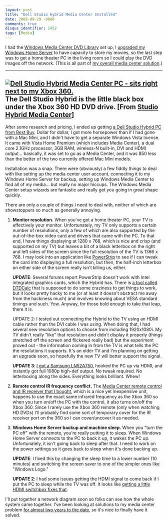 ```yaml
---
layout: post
title: "Dell Studio Hybrid Media Center Installed"
date: 2008-09-29 -0800
comments: true
disqus_identifier: 1452
tags: [Media]
---
```

I had the [Windows Media Center DVD
Library](/archive/2008/09/12/how-to-set-up-a-dvd-library-in-windows-media.aspx)
set up, I [upgraded my Windows Home
Server](/archive/2008/09/28/home-server-upgrades.aspx) to have capacity
to store my movies, so the last step was to get a home theater PC in the
living room so I could play the DVD images off the network. (This is all
part of [my overall media center
solution](/archive/2008/09/30/overview-of-my-media-center-solution.aspx).)

  ---------------------------------------------------------------------------------------------------------------------------------------------------------------------------------------------------------------------------------
  [![Dell Studio Hybrid Media Center PC - sits right next to my Xbox 360.](http://lh5.ggpht.com/travis.illig/SOEN0gV1hBI/AAAAAAAAAmE/sV3_UA3DvJg/s144/IMG00187.jpg)](http://picasaweb.google.com/lh/photo/6FVVob_6yHJv-rHbtV3N8g)
  The Dell Studio Hybrid is the little black box under the Xbox 360 HD DVD drive. [From [Studio Hybrid Media Center](http://picasaweb.google.com/travis.illig/StudioHybridMediaCenter)]
  ---------------------------------------------------------------------------------------------------------------------------------------------------------------------------------------------------------------------------------

After some research and pricing, I ended up getting [a Dell Studio
Hybrid PC from Best
Buy](http://www.bestbuy.com/site/olspage.jsp?skuId=8977823&lp=1&type=product&cp=1&id=1218004381499).
Dollar for dollar, I got more horsepower than if I had gone with a Mac
Mini, and I didn't have to get a separate Windows Vista license. It came
with Vista Home Premium (which includes Media Center), a dual core
2.1GHz processor, 3GB RAM, wireless-N built-in, DVI and HDMI output...
basically, it was set to go as a Media Center, and it was \$50 less than
the better of the two currently offered Mac Mini models.

Installation was a snap. There were (obviously) a few fiddly things to
deal with like setting up the media center user account, connecting it
to my Windows Home Server for backup, setting up Windows Media Center to
find all of my media... but really no major hiccups. The Windows Media
Center setup wizards are fantastic and really get you going in great
shape quickly.

There are only a couple of things I need to deal with, neither of which
are showstoppers so much as generally annoying.

1.  **Monitor resolution.** When you've got a home theater PC, your TV
    is effectively your monitor. Unfortunately, my TV only supports a
    certain number of resolutions, only a few of which are also
    supported by the out-of-the-box video card and drivers that came
    with the PC. To that end, I have things displaying at 1280 x 768,
    which is nice and crisp (and supported on my TV) but leaves a bit of
    a black letterbox on the right and left sides of the screen since
    the full resolution of the TV is 1366 x 768. I may look into an
    application like
    [PowerStrip](http://www.entechtaiwan.com/util/ps.shtm) to see if I
    can tweak the card into displaying a full resolution, but then, the
    half-inch letterbox on either side of the screen really isn't
    killing us, either.
     
     **UPDATE**: Several forums report PowerStrip doesn't work with
    Intel integrated graphics cards, which the Hybrid has. There is [a
    tool called
    DTDCalc](http://www.clevertec.co.uk/productsfree.htm#dtdcalc) that
    is supposed to do some craziness to get things to work, but it looks
    pretty hacky to me (or at least it doesn't abstract me away from the
    hackiness much) and involves knowing about VESA standard timings and
    such. Yow. Anyway, for those bold enough to take that leap, there it
    is.
     
     UPDATE 2: I tested out connecting the Hybrid to the TV using an
    HDMI cable rather than the DVI cable I was using. When doing that, I
    had several new resolution options to choose from including
    1920x1080i. My TV didn't really "like" that resolution and didn't
    display it properly (things stretched off the screen and flickered
    really bad) but the experiment proved out - the information coming
    in from the TV is what tells the PC the resolutions it supports.
    It's an older TV and I'm planning on getting an upgrade soon, so
    hopefully the new TV will better support the signal.
     
     **UPDATE 3**: [I got a Samsung
    LN52A750](/archive/2009/02/18/samsung-ln52a750-52-lcd-tv-fan-freaking-tastic.aspx),
    hooked the PC up via HDMI, and instantly got full 1080p high-def
    output. No tweak required. No letterboxing along the sides.
    Everything looks brilliant. Whew!
2.  **Remote control IR frequency conflict.** The [Media Center remote
    control and IR receiver that I
    bought](http://www.newegg.com/Product/Product.aspx?Item=N82E16880121004),
    which is a nice yet inexpensive unit, happens to use the exact same
    infrared frequency as the Xbox 360 so when you turn on/off the PC
    with the control, it also turns on/off the Xbox 360. Since I rarely
    use the Xbox 360 remote (only when watching HD DVDs) I'll probably
    find some sort of temporary cover for the IR receiver port on the
    360 so I can cover/uncover it as needed.
3.  **Windows Home Server backup and machine sleep.** When you "turn the
    PC off" with the remote, you're really putting it to sleep. When
    Windows Home Server connects to the PC to back it up, it wakes the
    PC up. Unfortunately, it isn't going back to sleep after that. I
    need to work on the power settings so it goes back to sleep when
    it's done backing up.
     
     **UPDATE**: I fixed this by changing the sleep time to a lower
    number (10 minutes) and switching the screen saver to one of the
    simpler ones like "Windows Logo." 
     
     **UPDATE 2**: I had some issues getting the HDMI signal to come
    back if I put the PC to sleep while the TV was off. It looks
    like [getting a little HDMI switchbox fixes
    that](/archive/2009/04/05/solution-to-dell-studio-hybrid-hdmi-sleep-problems.aspx).

I'll put together a network diagram soon so folks can see how the whole
system came together. I've been looking at solutions to my media center
problem [for almost two years to the
date](http://paraesthesia.com/archive/2006/09/18/dvd-iso-via-mediaportal.aspx),
so it's nice to finally have it solved.


